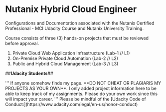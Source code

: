 # Nutanix Hybrid Cloud Engineer #

Configurations and Documentation associated with the Nutanix Certified Professional - MCI Udacity Course and Nutanix University Training.

Course consists of three (3) hands-on projects that must be reviewed before approval.

1. Private Cloud Web Application Infrastructure (Lab-1 // L1)
2. On-Premise Private Cloud Automation (Lab-2 // L2)
3. Public and Hybrid Cloud Management (Lab-3 // L3)

##**Udacity Students**##
<p>
'''
If anyone somehow finds my page. **DO NOT CHEAT OR PLAGIARIS MY PROJECTS AS YOUR OWN**. I only added project information here to be able to keep track of my assignments. Please do your own work since this will impact your career. 
'''
Please be mindful of the [Udacity Code of Conduct:](https://www.udacity.com/legal/en-us/honor-conduct)
